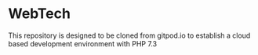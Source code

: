 # WebTech
This repository is designed to be cloned from gitpod.io to establish a cloud based development environment with PHP 7.3

